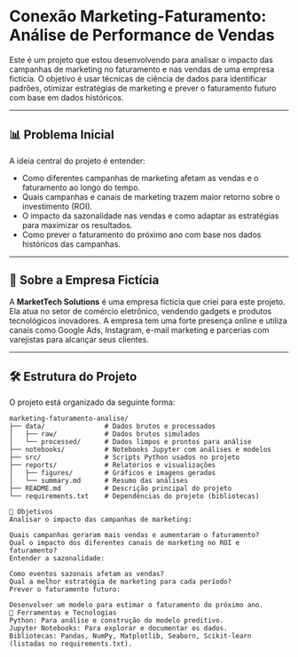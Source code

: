 # Conexão Marketing-Faturamento: Análise de Performance de Vendas  

Este é um projeto que estou desenvolvendo para analisar o impacto das campanhas de marketing no faturamento e nas vendas de uma empresa fictícia. O objetivo é usar técnicas de ciência de dados para identificar padrões, otimizar estratégias de marketing e prever o faturamento futuro com base em dados históricos.

---

## 📊 Problema Inicial  

A ideia central do projeto é entender:  
- Como diferentes campanhas de marketing afetam as vendas e o faturamento ao longo do tempo.  
- Quais campanhas e canais de marketing trazem maior retorno sobre o investimento (ROI).  
- O impacto da sazonalidade nas vendas e como adaptar as estratégias para maximizar os resultados.  
- Como prever o faturamento do próximo ano com base nos dados históricos das campanhas.  

---

## 🏢 Sobre a Empresa Fictícia  

A **MarketTech Solutions** é uma empresa fictícia que criei para este projeto. Ela atua no setor de comércio eletrônico, vendendo gadgets e produtos tecnológicos inovadores. A empresa tem uma forte presença online e utiliza canais como Google Ads, Instagram, e-mail marketing e parcerias com varejistas para alcançar seus clientes.  

---

## 🛠️ Estrutura do Projeto  

O projeto está organizado da seguinte forma:  

```plaintext
marketing-faturamento-analise/
├── data/               # Dados brutos e processados
│   ├── raw/            # Dados brutos simulados
│   └── processed/      # Dados limpos e prontos para análise
├── notebooks/          # Notebooks Jupyter com análises e modelos
├── src/                # Scripts Python usados no projeto
├── reports/            # Relatórios e visualizações
│   ├── figures/        # Gráficos e imagens gerados
│   └── summary.md      # Resumo das análises
├── README.md           # Descrição principal do projeto
└── requirements.txt    # Dependências do projeto (bibliotecas)

🎯 Objetivos
Analisar o impacto das campanhas de marketing:

Quais campanhas geraram mais vendas e aumentaram o faturamento?
Qual o impacto dos diferentes canais de marketing no ROI e faturamento?
Entender a sazonalidade:

Como eventos sazonais afetam as vendas?
Qual a melhor estratégia de marketing para cada período?
Prever o faturamento futuro:

Desenvolver um modelo para estimar o faturamento do próximo ano.
🔧 Ferramentas e Tecnologias
Python: Para análise e construção do modelo preditivo.
Jupyter Notebooks: Para explorar e documentar os dados.
Bibliotecas: Pandas, NumPy, Matplotlib, Seaborn, Scikit-learn (listadas no requirements.txt).

